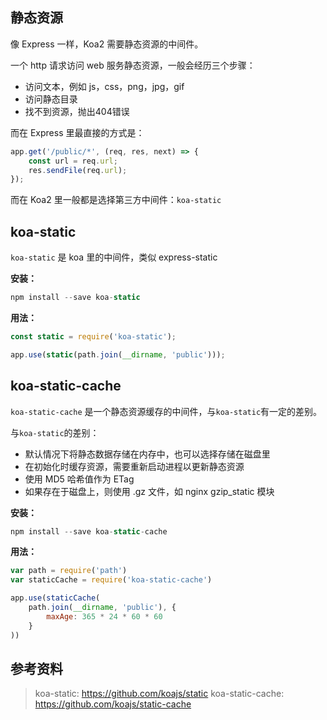 ## 静态资源
像 Express 一样，Koa2 需要静态资源的中间件。

一个 http 请求访问 web 服务静态资源，一般会经历三个步骤：

- 访问文本，例如 js，css，png，jpg，gif
- 访问静态目录
- 找不到资源，抛出404错误

<!-- more -->
而在 Express 里最直接的方式是：

```js
app.get('/public/*', (req, res, next) => {
    const url = req.url;
    res.sendFile(req.url);
});
```

而在 Koa2 里一般都是选择第三方中间件：`koa-static`

## koa-static
`koa-static` 是 koa 里的中间件，类似 express-static

**安装：**

```js
npm install --save koa-static
```

**用法：**

```js
const static = require('koa-static');

app.use(static(path.join(__dirname, 'public')));
```

## koa-static-cache
`koa-static-cache` 是一个静态资源缓存的中间件，与`koa-static`有一定的差别。

与`koa-static`的差别：
- 默认情况下将静态数据存储在内存中，也可以选择存储在磁盘里
- 在初始化时缓存资源，需要重新启动进程以更新静态资源
- 使用 MD5 哈希值作为 ETag
- 如果存在于磁盘上，则使用 .gz 文件，如 nginx gzip_static 模块

**安装：**

```js
npm install --save koa-static-cache
```

**用法：**

```js
var path = require('path')
var staticCache = require('koa-static-cache')

app.use(staticCache(
    path.join(__dirname, 'public'), {
        maxAge: 365 * 24 * 60 * 60
    }
))
```

## 参考资料
> koa-static: https://github.com/koajs/static
> koa-static-cache: https://github.com/koajs/static-cache

